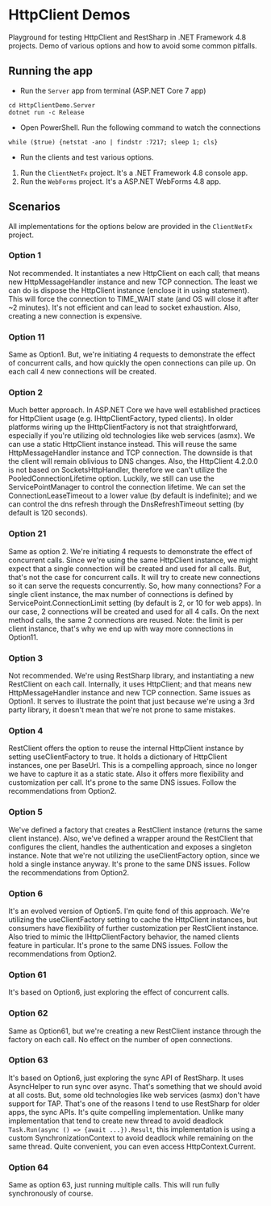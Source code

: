 # HttpClient Demos

Playground for testing HttpClient and RestSharp in .NET Framework 4.8 projects. Demo of various options and how to avoid some common pitfalls.

## Running the app
- Run the `Server` app from terminal (ASP.NET Core 7 app)
```
cd HttpClientDemo.Server
dotnet run -c Release
```
- Open PowerShell. Run the following command to watch the connections
```
while ($true) {netstat -ano | findstr :7217; sleep 1; cls}
```
- Run the clients and test various options.
1. Run the `ClientNetFx` project. It's a .NET Framework 4.8 console app.
2. Run the `WebForms` project. It's a ASP.NET WebForms 4.8 app.

## Scenarios

All implementations for the options below are provided in the `ClientNetFx` project.

### Option 1

Not recommended. It instantiates a new HttpClient on each call; that means new HttpMessageHandler instance and new TCP connection. The least we can do is dispose the HttpClient instance (enclose it in using statement). This will force the connection to TIME_WAIT state (and OS will close it after ~2 minutes). It's not efficient and can lead to socket exhaustion. Also, creating a new connection is expensive.

### Option 11

Same as Option1. But, we're initiating 4 requests to demonstrate the effect of concurrent calls, and how quickly the open connections can pile up. On each call 4 new connections will be created.

### Option 2

Much better approach. In ASP.NET Core we have well established practices for HttpClient usage (e.g. IHttpClientFactory, typed clients). In older platforms wiring up the IHttpClientFactory is not that straightforward, especially if you're utilizing old technologies like web services (asmx). We can use a static HttpClient instance instead. This will reuse the same HttpMessageHandler instance and TCP connection. The downside is that the client will remain oblivious to DNS changes. Also, the HttpClient 4.2.0.0 is not based on SocketsHttpHandler, therefore we can't utilize the PooledConnectionLifetime option. Luckily, we still can use the ServicePointManager to control the connection lifetime. We can set the ConnectionLeaseTimeout to a lower value (by default is indefinite); and we can control the dns refresh through the DnsRefreshTimeout setting (by default is 120 seconds).

### Option 21

Same as option 2. We're initiating 4 requests to demonstrate the effect of concurrent calls. Since we're using the same HttpClient instance, we might expect that a single connection will be created and used for all calls. But, that's not the case for concurrent calls. It will try to create new connections so it can serve the requests concurrently. So, how many connections? For a single client instance, the max number of connections is defined by ServicePoint.ConnectionLimit setting (by default is 2, or 10 for web apps). In our case, 2 connections will be created and used for all 4 calls. On the next method calls, the same 2 connections are reused. Note: the limit is per client instance, that's why we end up with way more connections in Option11.

### Option 3

Not recommended. We're using RestSharp library, and instantiating a new RestClient on each call. Internally, it uses HttpClient; and that means new HttpMessageHandler instance and new TCP connection. Same issues as Option1. It serves to illustrate the point that just because we're using a 3rd party library, it doesn't mean that we're not prone to same mistakes.

### Option 4

RestClient offers the option to reuse the internal HttpClient instance by setting useClientFactory to true. It holds a dictionary of HttpClient instances, one per BaseUrl. This is a compelling approach, since no longer we have to capture it as a static state. Also it offers more flexibility and customization per call. It's prone to the same DNS issues. Follow the recommendations from Option2.

### Option 5

We've defined a factory that creates a RestClient instance (returns the same client instance). Also, we've defined a wrapper around the RestClient that configures the client, handles the authentication and exposes a singleton instance. Note that we're not utilizing the useClientFactory option, since we hold a single instance anyway. It's prone to the same DNS issues. Follow the recommendations from Option2.

### Option 6

It's an evolved version of Option5. I'm quite fond of this approach. We're utilizing the useClientFactory setting to cache the HttpClient instances, but consumers have flexibility of further customization per RestClient instance. Also tried to mimic the IHttpClientFactory behavior, the named clients feature in particular. It's prone to the same DNS issues. Follow the recommendations from Option2.

### Option 61

It's based on Option6, just exploring the effect of concurrent calls.

### Option 62

Same as Option61, but we're creating a new RestClient instance through the factory on each call. No effect on the number of open connections.

### Option 63

It's based on Option6, just exploring the sync API of RestSharp. It uses AsyncHelper to run sync over async. That's something that we should avoid at all costs. But, some old technologies like web services (asmx) don't have support for TAP. That's one of the reasons I tend to use RestSharp for older apps, the sync APIs. It's quite compelling implementation. Unlike many implementation that tend to create new thread to avoid deadlock `Task.Run(async () => {await ...}).Result`, this implementation is using a custom SynchronizationContext to avoid deadlock while remaining on the same thread. Quite convenient, you can even access HttpContext.Current.

### Option 64

Same as option 63, just running multiple calls. This will run fully synchronously of course.